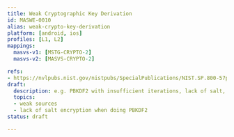 ```yaml
---
title: Weak Cryptographic Key Derivation
id: MASWE-0010
alias: weak-crypto-key-derivation
platform: [android, ios]
profiles: [L1, L2]
mappings:
  masvs-v1: [MSTG-CRYPTO-2]
  masvs-v2: [MASVS-CRYPTO-2]

refs:
- https://nvlpubs.nist.gov/nistpubs/SpecialPublications/NIST.SP.800-57pt1r5.pdf
draft:
  description: e.g. PBKDF2 with insufficient iterations, lack of salt, etc.
  topics:
  - weak sources
  - lack of salt encryption when doing PBKDF2
status: draft

---
```


